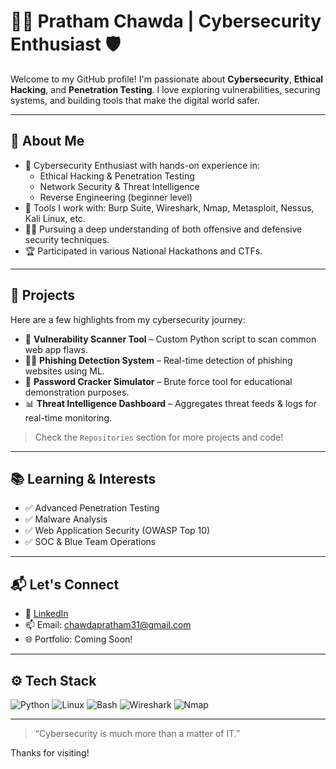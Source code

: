# 👨‍💻 Pratham Chawda | Cybersecurity Enthusiast 🛡️

Welcome to my GitHub profile! I'm passionate about **Cybersecurity**, **Ethical Hacking**, and **Penetration Testing**. I love exploring vulnerabilities, securing systems, and building tools that make the digital world safer.

---

## 🧠 About Me

- 🔐 Cybersecurity Enthusiast with hands-on experience in:
  - Ethical Hacking & Penetration Testing
  - Network Security & Threat Intelligence
  - Reverse Engineering (beginner level)
- 🧰 Tools I work with: Burp Suite, Wireshark, Nmap, Metasploit, Nessus, Kali Linux, etc.
- 🧑‍🎓 Pursuing a deep understanding of both offensive and defensive security techniques.
- 🏆 Participated in various National Hackathons and CTFs.

---

## 🚀 Projects

Here are a few highlights from my cybersecurity journey:

- 🔎 **Vulnerability Scanner Tool** – Custom Python script to scan common web app flaws.
- 🕵️‍♂️ **Phishing Detection System** – Real-time detection of phishing websites using ML.
- 🔐 **Password Cracker Simulator** – Brute force tool for educational demonstration purposes.
- 📊 **Threat Intelligence Dashboard** – Aggregates threat feeds & logs for real-time monitoring.

> Check the `Repositories` section for more projects and code!

---

## 📚 Learning & Interests

- ✅ Advanced Penetration Testing
- ✅ Malware Analysis
- ✅ Web Application Security (OWASP Top 10)
- ✅ SOC & Blue Team Operations

---

## 📬 Let's Connect

- 🔗 [LinkedIn](https://www.linkedin.com/in/pratham-chawda-54853527a)
- 📫 Email: chawdapratham31@gmail.com 
- 🌐 Portfolio: Coming Soon!

---

## ⚙️ Tech Stack

![Python](https://img.shields.io/badge/Python-3670A0?style=for-the-badge&logo=python&logoColor=ffdd54)
![Linux](https://img.shields.io/badge/Linux-FCC624?style=for-the-badge&logo=linux&logoColor=black)
![Bash](https://img.shields.io/badge/Bash-121011?style=for-the-badge&logo=gnu-bash&logoColor=white)
![Wireshark](https://img.shields.io/badge/Wireshark-1679A7?style=for-the-badge&logo=wireshark&logoColor=white)
![Nmap](https://img.shields.io/badge/Nmap-000000?style=for-the-badge&logo=nmap&logoColor=white)

---

> “Cybersecurity is much more than a matter of IT.”

Thanks for visiting!
